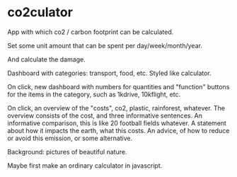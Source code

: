 # co2culator

App with which co2 / carbon footprint can be calculated.

Set some unit amount that can be spent per day/week/month/year.

And calculate the damage.

Dashboard with categories: transport, food, etc. Styled like calculator.

On click, new dashboard with numbers for quantities and "function" buttons for the items in the category, such as 1kdrive, 10kflight, etc.

On click, an overview of the "costs", co2, plastic, rainforest, whatever. 
The overview consists of the cost, and three informative sentences. 
An informative comparison, this is like 20 football fields whatever.
A statement about how it impacts the earth, what this costs. 
An advice, of how to reduce or avoid this emission, or some alternative.

Background: pictures of beautiful nature.

Maybe first make an ordinary calculator in javascript.



